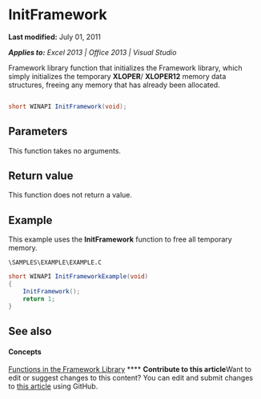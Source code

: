 
# InitFramework

 **Last modified:** July 01, 2011

 _**Applies to:** Excel 2013 | Office 2013 | Visual Studio_

Framework library function that initializes the Framework library, which simply initializes the temporary  **XLOPER**/ **XLOPER12** memory data structures, freeing any memory that has already been allocated.


```C#

short WINAPI InitFramework(void);
```


## Parameters

This function takes no arguments.


## Return value

This function does not return a value.


## Example

This example uses the  **InitFramework** function to free all temporary memory.

 `\SAMPLES\EXAMPLE\EXAMPLE.C`




```C#
short WINAPI InitFrameworkExample(void)
{
    InitFramework();
    return 1;
}
```


## See also


#### Concepts


 [Functions in the Framework Library](7d9a13fd-9a4c-423e-bb08-4a5be57c7905.md)
****   **Contribute to this article**Want to edit or suggest changes to this content? You can edit and submit changes to  [this article](https://github.com/jhershey00/VBA_Excel_Test/OpenXMLCon/articles/c472a14a-92a6-46f6-924c-db8d6199d6fb.md) using GitHub.

